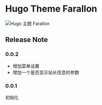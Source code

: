 # Hugo Theme Farallon

![Hugo 主题 Farallon](https://static.fatesinger.com/2023/06/u1ak8xgmyn9ec24r.png)

## Release Note

### 0.0.2

-   增加菜单设置
-   增加一个是否显示站长信息的参数

### 0.0.1

初始化
